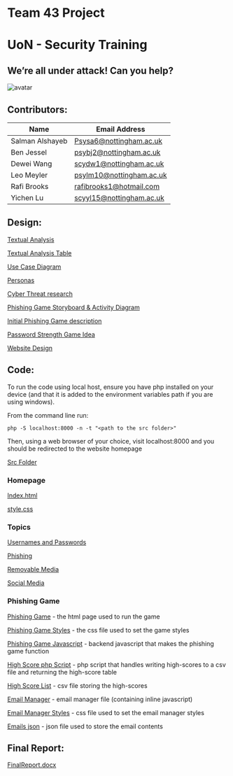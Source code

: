 # Team 43 Project
# UoN - Security Training

## We’re all under attack! Can you help?

![avatar](Assets/Images/advert+poster/poster.png)

## Contributors: 

| **Name**        | **Email  Address**       |
| --------------- | ------------------------ |
| Salman Alshayeb | Psysa6@nottingham.ac.uk  |
| Ben Jessel      | psybj2@nottingham.ac.uk  |
| Dewei  Wang     | scydw1@nottingham.ac.uk  |
| Leo  Meyler     | psylm10@nottingham.ac.uk |
| Rafi Brooks     | rafibrooks1@hotmail.com  |
| Yichen Lu       | scyyl15@nottingham.ac.uk |


## Design:

[Textual Analysis](Assets/Images/../Vpp%20Projects/textual%20analysis1.jpg)

[Textual Analysis Table](Assets/Images/../Vpp%20Projects/../Vpp%20Projects/textual%20analysis1%20table.jpg)

[Use Case Diagram](Assets/Images/../Vpp%20Projects/Use%20Case%20Diagram1.png)

[Personas](Docs/r&d/personas.md)

[Cyber Threat research](Docs/r&d/securityTrainingAreas.md)

[Phishing Game Storyboard & Activity Diagram](Docs/Phishing/Storyboard.md)

[Initial Phishing Game description](Docs/Phishing/Phishing_Emails.md)

[Password Strength Game Idea](Docs/password/password.md)

[Website Design](Docs/wireframe/design1.md)

## Code:

To run the code using local host, ensure you have php installed on your device (and that it is added to the environment variables path if you are using windows).

From the command line run:
```
php -S localhost:8000 -n -t "<path to the src folder>" 
```

Then, using a web browser of your choice, visit localhost:8000 and you should be redirected to the website homepage

[Src Folder](src)
### Homepage

[Index.html](src/index.html)

[style.css](src/css/style.css)

### Topics

[Usernames and Passwords](src/passwords.html)

[Phishing](src/phishing.html)

[Removable Media](src/RemovableM.html)

[Social Media](src/SocialM.html)

### Phishing Game

[Phishing Game](src/phishingGame.html) - the html page used to run the game

[Phishing Game Styles](src/phishingGame.css) - the css file used to set the game styles

[Phishing Game Javascript](src/eGameJS.js) - backend javascript that makes the phishing game function

[High Score php Script](src/scores.php) - php script that handles writing high-scores to a csv file and returning the high-score table

[High Score List](src/scores.csv) - csv file storing the high-scores

[Email Manager](src/manageEmails.html) - email manager file (containing inline javascript)

[Email Manager Styles](src/manageEmails.css) - css file used to set the email manager styles

[Emails json](src/emails.json) - json file used to store the email contents
## Final Report:

[FinalReport.docx](https://projects.cs.nott.ac.uk/comp2002/2021-2022/team43_project/-/blob/final-report/team43-FinalReport.docx)